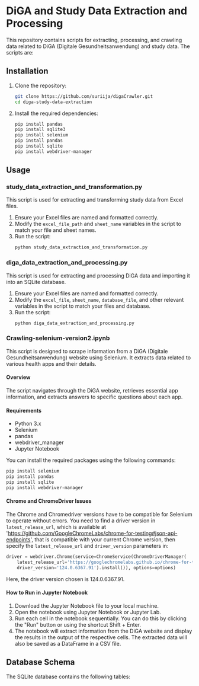 
# DiGA and Study Data Extraction and Processing

This repository contains scripts for extracting, processing, and crawling data related to DiGA (Digitale Gesundheitsanwendung) and study data. The scripts are:

## Installation

1. Clone the repository:
    ```bash
    git clone https://github.com/suriija/digaCrawler.git
    cd diga-study-data-extraction
    ```

2. Install the required dependencies:
    ```bash
    pip install pandas  
	pip install sqlite3
	pip install selenium 
	pip install pandas
	pip install sqlite
	pip install webdriver-manager
    ```

## Usage

### study_data_extraction_and_transformation.py

This script is used for extracting and transforming study data from Excel files.

1. Ensure your Excel files are named and formatted correctly.
2. Modify the `excel_file_path` and `sheet_name` variables in the script to match your file and sheet names.
3. Run the script:
    ```bash
    python study_data_extraction_and_transformation.py
    ```

### diga_data_extraction_and_processing.py

This script is used for extracting and processing DiGA data and importing it into an SQLite database.

1. Ensure your Excel files are named and formatted correctly.
2. Modify the `excel_file`, `sheet_name`, `database_file`, and other relevant variables in the script to match your files and database.
3. Run the script:
    ```bash
    python diga_data_extraction_and_processing.py
    ```

### Crawling-selenium-version2.ipynb

This script is designed to scrape information from a DiGA (Digitale Gesundheitsanwendung) website using Selenium. It extracts data related to various health apps and their details.

#### Overview

The script navigates through the DiGA website, retrieves essential app information, and extracts answers to specific questions about each app.

#### Requirements

- Python 3.x
- Selenium
- pandas
- webdriver_manager
- Jupyter Notebook

You can install the required packages using the following commands:
```bash
pip install selenium 
pip install pandas
pip install sqlite
pip install webdriver-manager
```

#### Chrome and ChromeDriver Issues

The Chrome and Chromedriver versions have to be compatible for Selenium to operate without errors. You need to find a driver version in `latest_release_url`, which is available at 'https://github.com/GoogleChromeLabs/chrome-for-testing#json-api-endpoints', that is compatible with your current Chrome version, then specify the `latest_release_url` and `driver_version` parameters in:
```python
driver = webdriver.Chrome(service=ChromeService(ChromeDriverManager(
    latest_release_url='https://googlechromelabs.github.io/chrome-for-testing/last-known-good-versions-with-downloads.json',
    driver_version='124.0.6367.91').install()), options=options)
```
Here, the driver version chosen is 124.0.6367.91.


#### How to Run in Jupyter Notebook

1. Download the Jupyter Notebook file to your local machine.
2. Open the notebook using Jupyter Notebook or Jupyter Lab.
3. Run each cell in the notebook sequentially. You can do this by clicking the "Run" button or using the shortcut Shift + Enter.
4. The notebook will extract information from the DiGA website and display the results in the output of the respective cells. The extracted data will also be saved as a DataFrame in a CSV file.


## Database Schema

The SQLite database contains the following tables: